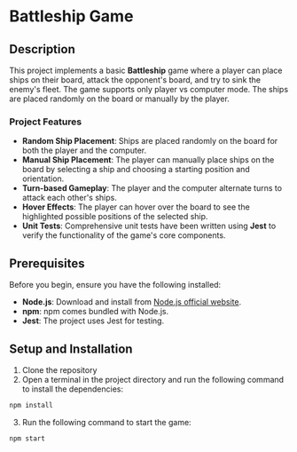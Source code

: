 # Battleship Game

## Description

This project implements a basic **Battleship** game where a player can place ships on their board, attack the opponent's board, and try to sink the enemy's fleet. The game supports only player vs computer mode. The ships are placed randomly on the board or manually by the player.

### Project Features

- **Random Ship Placement**: Ships are placed randomly on the board for both the player and the computer.
- **Manual Ship Placement**: The player can manually place ships on the board by selecting a ship and choosing a starting position and orientation.
- **Turn-based Gameplay**: The player and the computer alternate turns to attack each other's ships.
- **Hover Effects**: The player can hover over the board to see the highlighted possible positions of the selected ship.
- **Unit Tests**: Comprehensive unit tests have been written using **Jest** to verify the functionality of the game's core components.

## Prerequisites

Before you begin, ensure you have the following installed:

- **Node.js**: Download and install from [Node.js official website](https://nodejs.org/).
- **npm**: npm comes bundled with Node.js.
- **Jest**: The project uses Jest for testing.

## Setup and Installation

1. Clone the repository
2. Open a terminal in the project directory and run the following command to install the dependencies:

```bash
npm install
```

3. Run the following command to start the game:

```bash
npm start
```
